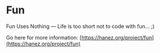 # Fun

Fun Uses Nothing — Life is too short not to code with fun... ;)

Go here for more information: [https://hanez.org/project/fun](https://hanez.org/project/fun)

